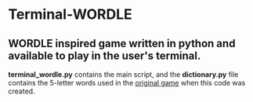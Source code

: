 # Terminal-WORDLE

## WORDLE inspired game written in python and available to play in the user's terminal.

**terminal_wordle.py** contains the main script, and the **dictionary.py** file contains the 5-letter words used in the [original game](https://www.nytimes.com/games/wordle/index.html) when this code was created.
